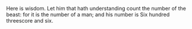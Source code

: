 Here is wisdom. Let him that hath understanding count the number of the beast: for it is the number of a man; and his number is Six hundred threescore and six.
